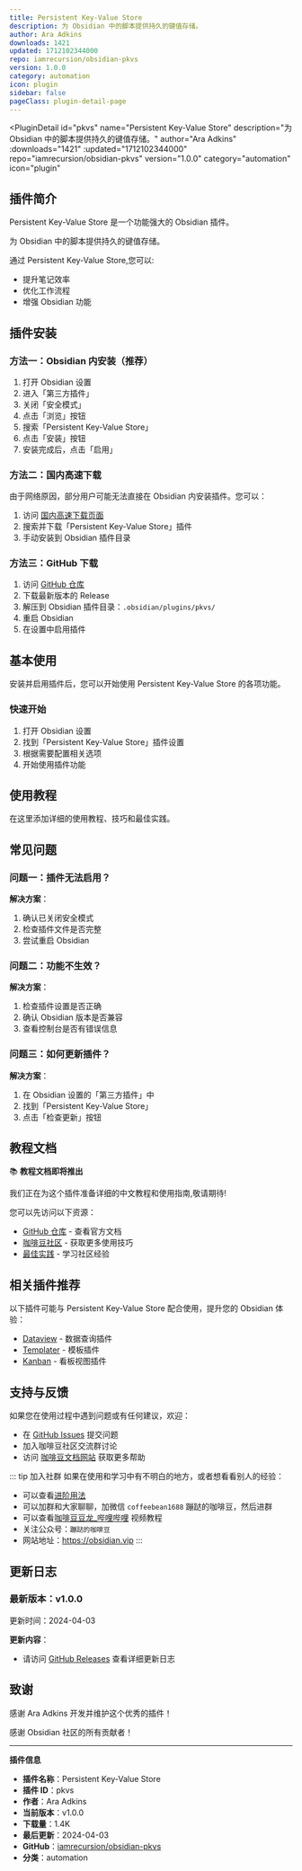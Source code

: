 ```yaml
---
title: Persistent Key-Value Store
description: 为 Obsidian 中的脚本提供持久的键值存储。
author: Ara Adkins
downloads: 1421
updated: 1712102344000
repo: iamrecursion/obsidian-pkvs
version: 1.0.0
category: automation
icon: plugin
sidebar: false
pageClass: plugin-detail-page
---
```


<PluginDetail
  id="pkvs"
  name="Persistent Key-Value Store"
  description="为 Obsidian 中的脚本提供持久的键值存储。"
  author="Ara Adkins"
  :downloads="1421"
  :updated="1712102344000"
  repo="iamrecursion/obsidian-pkvs"
  version="1.0.0"
  category="automation"
  icon="plugin"
>

<!-- AUTO_GENERATED_START -->
## 插件简介

Persistent Key-Value Store 是一个功能强大的 Obsidian 插件。

为 Obsidian 中的脚本提供持久的键值存储。

通过 Persistent Key-Value Store,您可以:

- 提升笔记效率
- 优化工作流程
- 增强 Obsidian 功能

<!-- AUTO_GENERATED_END -->

<!-- AUTO_GENERATED_START -->
## 插件安装

### 方法一：Obsidian 内安装（推荐）

1. 打开 Obsidian 设置
2. 进入「第三方插件」
3. 关闭「安全模式」
4. 点击「浏览」按钮
5. 搜索「Persistent Key-Value Store」
6. 点击「安装」按钮
7. 安装完成后，点击「启用」

### 方法二：国内高速下载

由于网络原因，部分用户可能无法直接在 Obsidian 内安装插件。您可以：

1. 访问 [国内高速下载页面](/zh/documentation/obsidian-plugins-download.html)
2. 搜索并下载「Persistent Key-Value Store」插件
3. 手动安装到 Obsidian 插件目录

### 方法三：GitHub 下载

1. 访问 [GitHub 仓库](https://github.com/iamrecursion/obsidian-pkvs)
2. 下载最新版本的 Release
3. 解压到 Obsidian 插件目录：`.obsidian/plugins/pkvs/`
4. 重启 Obsidian
5. 在设置中启用插件

## 基本使用

安装并启用插件后，您可以开始使用 Persistent Key-Value Store 的各项功能。

### 快速开始

1. 打开 Obsidian 设置
2. 找到「Persistent Key-Value Store」插件设置
3. 根据需要配置相关选项
4. 开始使用插件功能

<!-- AUTO_GENERATED_END -->

<!-- CUSTOM_CONTENT_START:tutorial -->
## 使用教程

在这里添加详细的使用教程、技巧和最佳实践。

<!-- CUSTOM_CONTENT_END:tutorial -->

<!-- SHARED_CONTENT_START -->
## 常见问题

### 问题一：插件无法启用？

**解决方案**：
1. 确认已关闭安全模式
2. 检查插件文件是否完整
3. 尝试重启 Obsidian

### 问题二：功能不生效？

**解决方案**：
1. 检查插件设置是否正确
2. 确认 Obsidian 版本是否兼容
3. 查看控制台是否有错误信息

### 问题三：如何更新插件？

**解决方案**：
1. 在 Obsidian 设置的「第三方插件」中
2. 找到「Persistent Key-Value Store」
3. 点击「检查更新」按钮

## 教程文档

📚 **教程文档即将推出**

我们正在为这个插件准备详细的中文教程和使用指南,敬请期待!

您可以先访问以下资源：
- [GitHub 仓库](https://github.com/iamrecursion/obsidian-pkvs) - 查看官方文档
- [咖啡豆社区](/zh/bases/) - 获取更多使用技巧
- [最佳实践](/zh/best-practices/) - 学习社区经验

## 相关插件推荐

以下插件可能与 Persistent Key-Value Store 配合使用，提升您的 Obsidian 体验：

- [Dataview](/zh/plugins/dataview.html) - 数据查询插件
- [Templater](/zh/plugins/templater-obsidian.html) - 模板插件
- [Kanban](/zh/plugins/obsidian-kanban.html) - 看板视图插件

## 支持与反馈

如果您在使用过程中遇到问题或有任何建议，欢迎：

- 在 [GitHub Issues](https://github.com/iamrecursion/obsidian-pkvs/issues) 提交问题
- 加入咖啡豆社区交流群讨论
- 访问 [咖啡豆文档网站](https://obsidian.vip) 获取更多帮助

::: tip 加入社群
如果在使用和学习中有不明白的地方，或者想看看别人的经验：
- 可以查看[进阶用法](/zh/advanced)
- 可以加群和大家聊聊，加微信 `coffeebean1688` 蹦跶的咖啡豆，然后进群
- 可以查看[咖啡豆豆龙_哔哩哔哩](https://space.bilibili.com/618777356) 视频教程
- 关注公众号：`蹦跶的咖啡豆`
- 网站地址：https://obsidian.vip
:::
<!-- SHARED_CONTENT_END -->

<!-- AUTO_GENERATED_START -->
## 更新日志

### 最新版本：v1.0.0

更新时间：2024-04-03

**更新内容**：
- 请访问 [GitHub Releases](https://github.com/iamrecursion/obsidian-pkvs/releases) 查看详细更新日志

## 致谢

感谢 Ara Adkins 开发并维护这个优秀的插件！

感谢 Obsidian 社区的所有贡献者！

---

**插件信息**
- **插件名称**：Persistent Key-Value Store
- **插件 ID**：pkvs
- **作者**：Ara Adkins
- **当前版本**：v1.0.0
- **下载量**：1.4K
- **最后更新**：2024-04-03
- **GitHub**：[iamrecursion/obsidian-pkvs](https://github.com/iamrecursion/obsidian-pkvs)
- **分类**：automation
<!-- AUTO_GENERATED_END -->

</PluginDetail>

